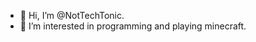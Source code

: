 - 👋 Hi, I’m @NotTechTonic.
- 👀 I’m interested in programming and playing minecraft.

<!---
NotTechTonic/NotTechTonic is a ✨ special ✨ repository because its `README.md` (this file) appears on your GitHub profile.
You can click the Preview link to take a look at your changes.
--->
